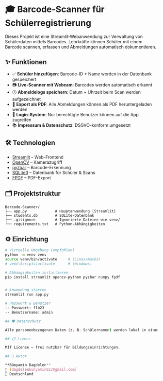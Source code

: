 # 🎓 Barcode-Scanner für Schülerregistrierung

Dieses Projekt ist eine Streamlit-Webanwendung zur Verwaltung von Schülerdaten mittels Barcodes. Lehrkräfte können Schüler mit einem Barcode scannen, erfassen und Abmeldungen automatisch dokumentieren.

## ✨ Funktionen

- ✅ **Schüler hinzufügen**: Barcode-ID + Name werden in der Datenbank gespeichert  
- 📷 **Live-Scanner mit Webcam**: Barcodes werden automatisch erkannt  
- 🕒 **Abmeldelogs speichern**: Datum + Uhrzeit beim Scan werden aufgezeichnet  
- 🧾 **Export als PDF**: Alle Abmeldungen können als PDF heruntergeladen werden  
- 🔐 **Login-System**: Nur berechtigte Benutzer können auf die App zugreifen  
- 📚 **Impressum & Datenschutz**: DSGVO-konform umgesetzt  

## 🛠️ Technologien

- [Streamlit](https://streamlit.io/) – Web-Frontend  
- [OpenCV](https://opencv.org/) – Kamerazugriff  
- [pyzbar](https://pypi.org/project/pyzbar/) – Barcode-Erkennung  
- [SQLite3](https://www.sqlite.org/) – Datenbank für Schüler & Scans  
- [FPDF](https://pyfpdf.github.io/fpdf2/) – PDF-Export  

## 🗂️ Projektstruktur

```
Barcode-Scanner/
├── app.py             # Hauptanwendung (Streamlit)
├── students.db        # SQLite-Datenbank
├── .gitignore         # Ignorierte Dateien wie venv/
└── requirements.txt   # Python-Abhängigkeiten
```

## ⚙️ Einrichtung

```bash
# Virtuelle Umgebung (empfohlen)
python -m venv venv
source venv/bin/activate     # (Linux/macOS)
# venv\Scripts\activate      # (Windows)

# Abhängigkeiten installieren
pip install streamlit opencv-python pyzbar numpy fpdf


# Anwendung starten
streamlit run app.py

# Passwort & Benutzer
-- Passwort: flb23
-- Benutzername: admin

## 🛡️ Datenschutz

Alle personenbezogenen Daten (z. B. Schülernamen) werden lokal in einer gesicherten SQLite-Datenbank gespeichert. Der Zugriff erfolgt nur für autorisierte Benutzer.

## 📋 Lizenz

MIT License – frei nutzbar für Bildungseinrichtungen.

## 👤 Autor

**Bünyamin Dagdelen**  
📧 [dagdelenbunyamin023@gmail.com]  
📍 Deutschland

